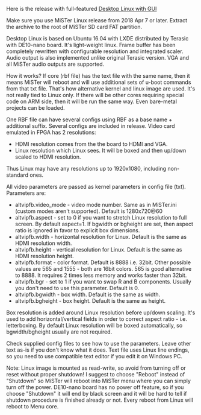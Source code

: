 Here is the release with full-featured [Desktop Linux with GUI](https://mega.nz/#!sdxw1RZB!XXPJ6Doz2uLLqYE3OlVltXKAZMvPKszssHqwSDicb6k)

Make sure you use MiSTer Linux release from 2018 Apr 7 or later.
Extract the archive to the root of MiSTer SD card FAT partition.

Desktop Linux is based on Ubuntu 16.04 with LXDE distributed by Terasic with DE10-nano board. It's light-weight linux. Frame buffer has been completely rewritten with configurable resolution and integrated scaler. Audio output is also implemented unlike original Terasic version. VGA and all MiSTer audio outputs are supported.

How it works?
If core (rbf file) has the text file with the same name, then it means MiSTer will reboot and will use additional sets of u-boot commands from that txt file. That's how alternative kernel and linux image are used.
It's not really tied to Linux only. If there will be other cores requiring special code on ARM side, then it will be run the same way. Even bare-metal projects can be loaded.

One RBF file can have several configs using RBF as a base name + additional suffix. Several configs are included in release. Video card emulated in FPGA has 2 resolutions: 
* HDMI resolution comes from the the board to HDMI and VGA.
* Linux resolution which Linux sees. It will be boxed and then up/down scaled to HDMI resolution. 

Thus Linux may have any resolutions up to 1920x1080, including non-standard ones.

All video parameters are passed as kernel parameters in config file (txt).
Parameters are:
* altvipfb.video_mode - video mode number. Same as in MiSTer.ini (custom modes aren't supported). Default is 1280x720@60
* altvipfb.aspect - set to 0 if you want to stretch Linux resolution to full screen. By default aspect=1. If bgwidth or bgheight are set, then aspect ratio is ignored in favor to explicit box dimensions.
* altvipfb.width - horizontal resolution for Linux. Default is the same as HDMI resolution width.
* altvipfb.height - vertical resolution for Linux. Default is the same as HDMI resolution height.
* altvipfb.format - color format. Default is 8888 i.e. 32bit. Other possible values are 565 and 1555 - both are 16bit colors. 565 is good alternative to 8888. It requires 2 times less memory and works faster than 32bit.
* altvipfb.bgr - set to 1 if you want to swap R and B components. Usually you don't need to use this parameter. Default is 0.
* altvipfb.bgwidth - box width. Default is the same as width.
* altvipfb.bgheight - box height. Default is the same as height.

Box resolution is added around Linux resolution before up/down scaling. It's used to add horizontal/vertical fields in order to correct aspect ratio - i.e. letterboxing. By default Linux resolution will be boxed automatically, so  bgwidth/bgheight usually are not required.

Check supplied config files to see how to use the parameters. Leave other text as-is if you don't know what it does. Text file uses Linux line endings, so you need to use compatible text editor if you edit it on Windows PC.

Note:
Linux image is mounted as read-write, so avoid from turning off or reset without proper shutdown! I suggest to choose "Reboot" instead of "Shutdown" so MiSTer will reboot into MiSTer menu where you can simply turn off the power. DE10-nano board has no power off feature, so if you choose "Shutdown" it will end by black screen and it will be hard to tell if shutdown procedure is finished already or not.
Every reboot from Linux will reboot to Menu core.

